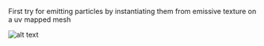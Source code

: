First try for emitting particles by instantiating them from emissive texture on a uv mapped mesh

![alt text](https://raw.githubusercontent.com/paganini24/particleplayground/master/Assets/Try1.PNG)